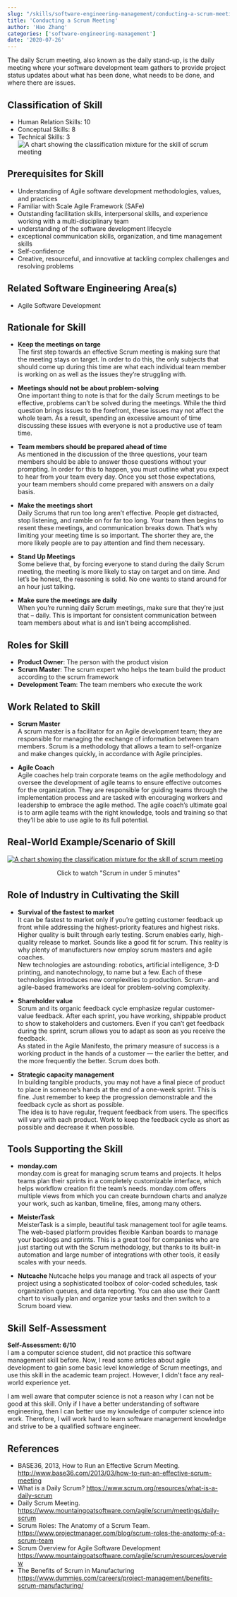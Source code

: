 ```yaml
---
slug: "/skills/software-engineering-management/conducting-a-scrum-meeting"
title: 'Conducting a Scrum Meeting'
author: 'Hao Zhang'
categories: ['software-engineering-management']
date: '2020-07-26'
---
```

The daily Scrum meeting, also known as the daily stand-up, is the daily meeting where your software development team gathers to provide project status updates about what has been done, what needs to be done, and where there are issues.  

## Classification of Skill
- Human Relation Skills: 10  
- Conceptual Skills: 8  
- Technical Skills: 3  
![A chart showing the classification mixture for the skill of scrum meeting](https://image-charts.com/chart?chd=t%3A10%2C8%2C3&chdl=Human%20Relation%20Skills%7CConceptual%20Skills%7CTechnical%20Skills&chf=ps0-0%2Clg%2C45%2Cffeb3b%2C0.2%2Cf443367C%2C1%7Cps0-1%2Clg%2C45%2C8bc34a%2C0.2%2C0096887C%2C1%7Cps0-2%2Clg%2C45%2CEA469E%2C0.2%2C03A9F47C%2C1&chs=500x500&cht=pa&chtt=Classification%20of%20Skill&chxt=x%2Cy)

## Prerequisites for Skill
- Understanding of Agile software development methodologies, values, and practices
- Familiar with Scale Agile Framework (SAFe)
- Outstanding facilitation skills, interpersonal skills, and experience working with a multi-disciplinary team
- understanding of the software development lifecycle
- exceptional communication skills, organization, and time management skills
- Self-confidence
- Creative, resourceful, and innovative at tackling complex challenges and resolving problems

## Related Software Engineering Area(s)
- Agile Software Development

## Rationale for Skill  
- **Keep the meetings on targe**  
The first step towards an effective Scrum meeting is making sure that the meeting stays on target. In order to do this, the only subjects that should come up during this time are what each individual team member is working on as well as the issues they’re struggling with.

- **Meetings should not be about problem-solving**  
One important thing to note is that for the daily Scrum meetings to be effective, problems can’t be solved during the meetings. While the third question brings issues to the forefront, these issues may not affect the whole team. As a result, spending an excessive amount of time discussing these issues with everyone is not a productive use of team time.

- **Team members should be prepared ahead of time**  
As mentioned in the discussion of the three questions, your team members should be able to answer those questions without your prompting. In order for this to happen, you must outline what you expect to hear from your team every day. Once you set those expectations, your team members should come prepared with answers on a daily basis.

- **Make the meetings short**  
Daily Scrums that run too long aren’t effective. People get distracted, stop listening, and ramble on for far too long. Your team then begins to resent these meetings, and communication breaks down. That’s why limiting your meeting time is so important. The shorter they are, the more likely people are to pay attention and find them necessary.

- **Stand Up Meetings**  
Some believe that, by forcing everyone to stand during the daily Scrum meeting, the meeting is more likely to stay on target and on time. And let’s be honest, the reasoning is solid. No one wants to stand around for an hour just talking.

- **Make sure the meetings are daily**  
When you’re running daily Scrum meetings, make sure that they’re just that – daily. This is important for consistent communication between team members about what is and isn’t being accomplished.

## Roles for Skill
- **Product Owner**: The person with the product vision
- **Scrum Master**: The scrum expert who helps the team build the product according to the scrum framework
- **Development Team**: The team members who execute the work

## Work Related to Skill
- **Scrum Master**  
A scrum master is a facilitator for an Agile development team; they are responsible for managing the exchange of information between team members. Scrum is a methodology that allows a team to self-organize and make changes quickly, in accordance with Agile principles.

- **Agile Coach**  
Agile coaches help train corporate teams on the agile methodology and oversee the development of agile teams to ensure effective outcomes for the organization. They are responsible for guiding teams through the implementation process and are tasked with encouraging workers and leadership to embrace the agile method. The agile coach’s ultimate goal is to arm agile teams with the right knowledge, tools and training so that they’ll be able to use agile to its full potential.

## Real-World Example/Scenario of Skill
[![A chart showing the classification mixture for the skill of scrum meeting](https://i.ytimg.com/vi/2Vt7Ik8Ublw/maxresdefault.jpg)](https://www.youtube.com/watch?v=2Vt7Ik8Ublw)
<p align='center'>Click to watch "Scrum in under 5 minutes"</p>

## Role of Industry in Cultivating the Skill
- **Survival of the fastest to market**  
It can be fastest to market only if you’re getting customer feedback up front while addressing the highest-priority features and highest risks. Higher quality is built through early testing. Scrum enables early, high-quality release to market. Sounds like a good fit for scrum. This reality is why plenty of manufacturers now employ scrum masters and agile coaches.  
New technologies are astounding: robotics, artificial intelligence, 3-D printing, and nanotechnology, to name but a few. Each of these technologies introduces new complexities to production. Scrum- and agile-based frameworks are ideal for problem-solving complexity.  

- **Shareholder value**  
Scrum and its organic feedback cycle emphasize regular customer-value feedback. After each sprint, you have working, shippable product to show to stakeholders and customers. Even if you can’t get feedback during the sprint, scrum allows you to adapt as soon as you receive the feedback.  
As stated in the Agile Manifesto, the primary measure of success is a working product in the hands of a customer — the earlier the better, and the more frequently the better. Scrum does both.

- **Strategic capacity management**   
In building tangible products, you may not have a final piece of product to place in someone’s hands at the end of a one-week sprint. This is fine. Just remember to keep the progression demonstrable and the feedback cycle as short as possible.  
The idea is to have regular, frequent feedback from users. The specifics will vary with each product. Work to keep the feedback cycle as short as possible and decrease it when possible.  

## Tools Supporting the Skill
- **monday.com**  
monday.com is great for managing scrum teams and projects. It helps teams plan their sprints in a completely customizable interface, which helps workflow creation fit the team’s needs. monday.com offers multiple views from which you can create burndown charts and analyze your work, such as kanban, timeline, files, among many others.

- **MeisterTask**  
MeisterTask is a simple, beautiful task management tool for agile teams. The web-based platform provides flexible Kanban boards to manage your backlogs and sprints. This is a great tool for companies who are just starting out with the Scrum methodology, but thanks to its built-in automation and large number of integrations with other tools, it easily scales with your needs.

- **Nutcache**
Nutcache helps you manage and track all aspects of your project using a sophisticated toolbox of color-coded schedules, task organization queues, and data reporting. You can also use their Gantt chart to visually plan and organize your tasks and then switch to a Scrum board view.

## Skill Self-Assessment
**Self-Assessment: 6/10**  
I am a computer science student, did not practice this software management skill before. Now, I read some articles about agile development to gain some basic level knowledge of Scrum meetings, and use this skill in the academic team project. However, I didn't face any real-world experience yet.  
  
I am well aware that computer science is not a reason why I can not be good at this skill. Only if I have a better understanding of software engineering, then I can better use my knowledge of computer science into work. Therefore, I will work hard to learn software management knowledge and strive to be a qualified software engineer.

## References
- BASE36, 2013, How to Run an Effective Scrum Meeting. http://www.base36.com/2013/03/how-to-run-an-effective-scrum-meeting
- What is a Daily Scrum? https://www.scrum.org/resources/what-is-a-daily-scrum
- Daily Scrum Meeting. https://www.mountaingoatsoftware.com/agile/scrum/meetings/daily-scrum
- Scrum Roles: The Anatomy of a Scrum Team. https://www.projectmanager.com/blog/scrum-roles-the-anatomy-of-a-scrum-team
- Scrum Overview for Agile Software Development https://www.mountaingoatsoftware.com/agile/scrum/resources/overview
- The Benefits of Scrum in Manufacturing https://www.dummies.com/careers/project-management/benefits-scrum-manufacturing/

